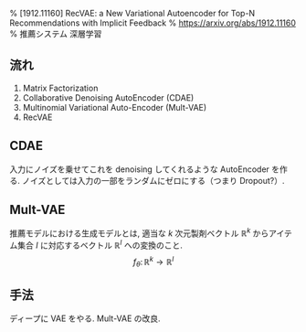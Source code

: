 % [1912.11160] RecVAE: a New Variational Autoencoder for Top-N Recommendations with Implicit Feedback
% https://arxiv.org/abs/1912.11160
% 推薦システム 深層学習

## 流れ

1. Matrix Factorization
2. Collaborative Denoising AutoEncoder (CDAE)
3. Multinomial Variational Auto-Encoder (Mult-VAE)
4. RecVAE

## CDAE

入力にノイズを乗せてこれを denoising してくれるような AutoEncoder を作る.
ノイズとしては入力の一部をランダムにゼロにする（つまり Dropout?）.

## Mult-VAE

推薦モデルにおける生成モデルとは,
適当な $k$ 次元製剤ベクトル $\mathbb R^k$ からアイテム集合 $I$ に対応するベクトル $\mathbb R^I$ への変換のこと.
$$f_\theta \colon \mathbb R^k \to \mathbb R^I$$

## 手法

ディープに VAE をやる.
Mult-VAE の改良.

